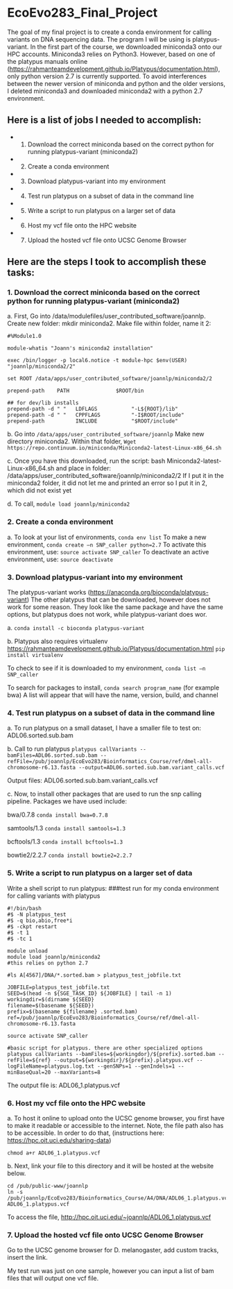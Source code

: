 # EcoEvo283_Final_Project

The goal of my final project is to create a conda environment for calling variants on DNA sequencing data. The program I will be using is platypus-variant. In the first part of the course, we downloaded miniconda3 onto our HPC accounts. Miniconda3 relies on Python3. However, based on one of the platypus manuals online (https://rahmanteamdevelopment.github.io/Platypus/documentation.html), only python version 2.7 is currently supported. To avoid interferences between the newer version of miniconda and python and the older versions, I deleted miniconda3 and downloaded miniconda2 with a python 2.7 environment. 

## Here is a list of jobs I needed to accomplish:
* 1. Download the correct miniconda based on the correct python for running platypus-variant (miniconda2)
* 2. Create a conda environment
* 3. Download platypus-variant into my environment
* 4. Test run platypus on a subset of data in the command line
* 5. Write a script to run platypus on a larger set of data
* 6. Host my vcf file onto the HPC website
* 7. Upload the hosted vcf file onto UCSC Genome Browser

## Here are the steps I took to accomplish these tasks:
### 1. Download the correct miniconda based on the correct python for running platypus-variant (miniconda2)
a. First, Go into /data/modulefiles/user_contributed_software/joannlp. Create new folder: mkdir miniconda2. Make file within folder, name it 2: 
```
#%Module1.0

module-whatis "Joann's miniconda2 installation"

exec /bin/logger -p local6.notice -t module-hpc $env(USER) "joannlp/miniconda2/2"

set ROOT /data/apps/user_contributed_software/joannlp/miniconda2/2

prepend-path    PATH               $ROOT/bin

## for dev/lib installs
prepend-path -d " "   LDFLAGS           "-L${ROOT}/lib"
prepend-path -d " "   CPPFLAGS          "-I$ROOT/include"
prepend-path          INCLUDE           "$ROOT/include"
```
b. Go into ```/data/apps/user_contributed_software/joannlp``` Make new directory miniconda2. Within that folder, 
```Wget https://repo.continuum.io/miniconda/Miniconda2-latest-Linux-x86_64.sh```

c. Once you have this downloaded, run the script: bash Miniconda2-latest-Linux-x86_64.sh 
and place in folder: /data/apps/user_contributed_software/joannlp/miniconda2/2
If I put it in the miniconda2 folder, it did not let me and printed an error so I put it in 2, which did not exist yet


d. To call, ```module load joannlp/miniconda2```


### 2. Create a conda environment
a. To look at your list of environments, ```conda env list``` 
To make a new environment, ```conda create –n SNP_caller python=2.7```
To activate this environment, use: ```source activate SNP_caller```
To deactivate an active environment, use: ```source deactivate```

### 3. Download platypus-variant into my environment
The platypus-variant works (https://anaconda.org/bioconda/platypus-variant)
The other platypus that can be downloaded, however does not work for some reason. They look like the same package and have the same options, but platypus does not work, while platypus-variant does wor. 

a. ```conda install -c bioconda platypus-variant```

b. Platypus also requires virtualenv
https://rahmanteamdevelopment.github.io/Platypus/documentation.html
```pip install virtualenv```

To check to see if it is downloaded to my environment, ```conda list –n SNP_caller```

To search for packages to install, ```conda search program_name``` (for example bwa)
A list will appear that will have the name, version, build, and channel 

### 4. Test run platypus on a subset of data in the command line
a. To run platypus on a small dataset, I have a smaller file to test on:
ADL06.sorted.sub.bam

b. Call to run platypus
```platypus callVariants --bamFiles=ADL06.sorted.sub.bam --refFile=/pub/joannlp/EcoEvo283/Bioinformatics_Course/ref/dmel-all-chromosome-r6.13.fasta --output=ADL06.sorted.sub.bam.variant_calls.vcf```

Output files: ADL06.sorted.sub.bam.variant_calls.vcf

c. Now, to install other packages that are used to run the snp calling pipeline. 
Packages we have used include:

bwa/0.7.8 ```conda install bwa=0.7.8```

samtools/1.3 ```conda install samtools=1.3```

bcftools/1.3 ```conda install bcftools=1.3```

bowtie2/2.2.7 ```conda install bowtie2=2.2.7```

### 5. Write a script to run platypus on a larger set of data
Write a shell script to run platypus:
###test run for my conda environment for calling variants with platypus
```
#!/bin/bash
#$ -N platypus_test
#$ -q bio,abio,free*i
#$ -ckpt restart
#$ -t 1
#$ -tc 1

module unload
module load joannlp/miniconda2
#this relies on python 2.7

#ls A[4567]/DNA/*.sorted.bam > platypus_test_jobfile.txt

JOBFILE=platypus_test_jobfile.txt
SEED=$(head -n ${SGE_TASK_ID} ${JOBFILE} | tail -n 1)
workingdir=$(dirname ${SEED}
filename=$(basename ${SEED})
prefix=$(basename ${filename} .sorted.bam)
ref=/pub/joannlp/EcoEvo283/Bioinformatics_Course/ref/dmel-all-chromosome-r6.13.fasta

source activate SNP_caller

#basic script for platypus. there are other specialized options
platypus callVariants --bamFiles=${workingdor}/${prefix}.sorted.bam --refFile=${ref} --output=${workingdir}/${prefix}.platypus.vcf --logFileName=platypus.log.txt --genSNPs=1 --genIndels=1 --minBaseQual=20 --maxVariants=8
```
The output file is: ADL06_1.platypus.vcf

### 6. Host my vcf file onto the HPC website
a. To host it online to upload onto the UCSC genome browser, you first have to make it readable or accessible to the internet. Note, the file path also has to be accessible. In order to do that, (instructions here: https://hpc.oit.uci.edu/sharing-data) 

```chmod a+r ADL06_1.platypus.vcf```

b. Next, link your file to this directory and it will be hosted at the website below.  

```
cd /pub/public-www/joannlp
ln -s /pub/joannlp/EcoEvo283/Bioinformatics_Course/A4/DNA/ADL06_1.platypus.vcf ADL06_1.platypus.vcf
```
To access the file, 
http://hpc.oit.uci.edu/~joannlp/ADL06_1.platypus.vcf

### 7. Upload the hosted vcf file onto UCSC Genome Browser
Go to the UCSC genome browser for D. melanogaster, add custom tracks, insert the link.

My test run was just on one sample, however you can input a list of bam files that will output one vcf file. 
